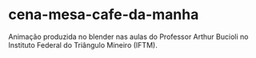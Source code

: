 # cena-mesa-cafe-da-manha
Animação produzida no blender nas aulas do Professor Arthur Bucioli no Instituto Federal do Triângulo Mineiro (IFTM).
